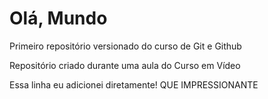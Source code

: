 # Olá, Mundo
 Primeiro repositório versionado do curso de Git e Github

Repositório criado durante uma aula do Curso em Vídeo

Essa linha eu adicionei diretamente! QUE IMPRESSIONANTE

